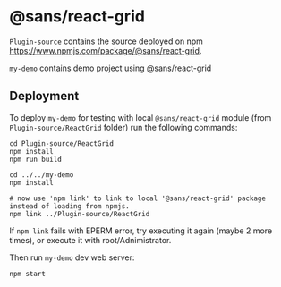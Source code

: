 # @sans/react-grid

`Plugin-source` contains the source deployed on npm  https://www.npmjs.com/package/@sans/react-grid.

`my-demo` contains demo project using @sans/react-grid

## Deployment

To deploy `my-demo` for testing with local `@sans/react-grid` module (from `Plugin-source/ReactGrid` folder) run the following commands:

```
cd Plugin-source/ReactGrid
npm install
npm run build

cd ../../my-demo
npm install

# now use 'npm link' to link to local '@sans/react-grid' package instead of loading from npmjs.
npm link ../Plugin-source/ReactGrid
```

If `npm link` fails with EPERM error, try executing it again (maybe 2 more times), or execute it with root/Adnimistrator.

Then run `my-demo` dev web server:

```
npm start
```


